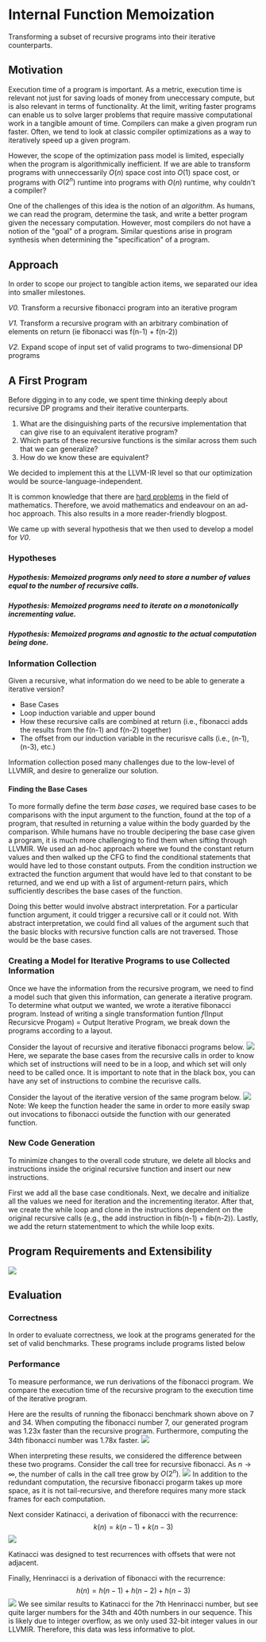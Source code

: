 # Internal Function Memoization
Transforming a subset of recursive programs into their iterative counterparts. 

## Motivation
Execution time of a program is important. As a metric, execution time is relevant not just for saving loads of money from uneccessary compute, but is also relevant in terms of functionality. At the limit, writing faster programs can enable us to solve larger problems that require massive computational work in a tangible amount of time.
Compilers can make a given program run faster. Often, we tend to look at classic compiler optimizations as a way to iteratively speed up a given program.

However, the scope of the optimization pass model is limited, especially when the program is algorithmically inefficient. If we are able to transform programs with unneccessarily $O(n)$ space cost into $O(1)$ space cost, or programs with $O(2^n)$ runtime into programs with $O(n)$ runtime, why couldn't a compiler?

One of the challenges of this idea is the notion of an _algorithm_. As humans, we can read the program, determine the task, and write a better program given the necessary computation. However, most compilers do not have a notion of the "goal" of a program. Similar questions arise in program synthesis when determining the "specification" of a program.

## Approach
In order to scope our project to tangible action items, we separated our idea into smaller milestones.

*V0.* Transform a recursive fibonacci program into an iterative program

*V1.* Transform a recursive program with an arbitrary combination of elements on return (ie fibonacci was f(n-1) + f(n-2))

*V2.* Expand scope of input set of valid programs to two-dimensional DP programs

## A First Program

Before digging in to any code, we spent time thinking deeply about recursive DP programs and their iterative counterparts. 
1. What are the disinguishing parts of the recursive implementation that can give rise to an equivalent iterative program?
2. Which parts of these recursive functions is the similar across them such that we can generalize? 
3. How do we know these are equivalent?

We decided to implement this at the LLVM-IR level so that our optimization would be source-language-independent.

It is common knowledge that there are [hard problems](https://en.wikipedia.org/wiki/List_of_unsolved_problems_in_mathematics) in the field of mathematics. Therefore, we avoid mathematics and endeavour on an ad-hoc approach. This also results in a more reader-friendly blogpost. 

We came up with several hypothesis that we then used to develop a model for _V0_.

### Hypotheses

##### Hypothesis: Memoized programs only need to store a number of values equal to the number of recursive calls.

##### Hypothesis: Memoized programs need to iterate on a monotonically incrementing value.

##### Hypothesis: Memoized programs and agnostic to the actual computation being done.

### Information Collection
Given a recursive, what information do we need to be able to generate a iterative version?
- Base Cases
- Loop induction variable and upper bound
- How these recursive calls are combined at return (i.e., fibonacci adds the results from the f(n-1) and f(n-2) together)
- The offset from our induction variable in the recurisve calls (i.e., (n-1), (n-3), etc.)

Information collection posed many challenges due to the low-level of LLVMIR, and desire to generalize our solution.
#### Finding the Base Cases
To more formally define the term _base cases_, we required base cases to be comparisons with the input argument to the function, found at the top of a program, that resulted in returning a value within the body guarded by the comparison.
While humans have no trouble decipering the base case given a program, it is much more challenging to find them when sifting through LLVMIR. We used an ad-hoc approach where we found the constant return values and then walked up the CFG to find the conditional statements that would have led to those constant outputs. From the condition instruction we extracted the function argument that would have led to that constant to be returned, and we end up with a list of argument-return pairs, which sufficiently describes the base cases of the function.

Doing this better would involve abstract interpretation. For a particular function argument, it could trigger a recursive call or it could not. With abstract interpretation, we could find all values of the argument such that the basic blocks with recursive function calls are not traversed. Those would be the base cases. 


### Creating a Model for Iterative Programs to use Collected Information
Once we have the information from the recursive program, we need to find a model such that given this information, can generate a iterative program. To determine what output we wanted, we wrote a iterative fibonacci program. Instead of writing a single transformation funtion $f$(Input Recursicve Progam) = Output Iterative Program, we break down the programs according to a layout. 

Consider the layout of recursive and iterative fibonacci programs below.
![](https://i.imgur.com/tXPAkU2.png)
Here, we separate the base cases from the recursive calls in order to know which set of instructions will need to be in a loop, and which set will only need to be called once. It is important to note that in the black box, you can have any set of instructions to combine the recurisve calls.

Consider the layout of the iterative version of the same program below.
![](https://i.imgur.com/LksHz3E.png)
Note: We keep the function header the same in order to more easily swap out invocations to fibonacci outside the function with our generated function.

### New Code Generation
To minimize changes to the overall code struture, we delete all blocks and instructions inside the original recursive function and insert our new instructions.

First we add all the base case conditionals. Next, we decalre and initialize all the values we need for iteration and the incrementing iterator. After that, we create the while loop and clone in the instructions dependent on the original recursive calls (e.g., the add instruction in fib(n-1) + fib(n-2)). Lastly, we add the return statementment to which the while loop exits. 
## Program Requirements and Extensibility

![](https://i.imgur.com/uCtIcSt.png)

## Evaluation
### Correctness
In order to evaluate correctness, we look at the programs generated for the set of valid benchmarks. These programs include programs listed below
### Performance
To measure performance, we run derivations of the fibonacci program. We compare the execution time of the recursive program to the execution time of the iterative program.

Here are the results of running the fibonacci benchmark shown above on 7 and 34. When computing the fibonacci number 7, our generated program was 1.23x faster than the recursive program. Furthermore, computing the 34th fibonacci number was 1.78x faster.
![](https://i.imgur.com/YD05Swy.png)

When interpreting these results, we considered the difference between these two programs. 
Consider the call tree for recursive fibonacci. As $n \longrightarrow \infty$, the number of calls in the call tree grow by $O(2^n)$.
![](https://i.imgur.com/xaaXLDV.png)
In addition to the redundant computation, the recursive fibonacci progarm takes up more space, as it is not tail-recursive, and therefore requires many more stack frames for each computation.

Next consider Katinacci, a derivation of fibonacci with the recurrence: $$k(n) = k(n-1) + k(n-3)$$
![](https://i.imgur.com/imheTfn.png)



Katinacci was designed to test recurrences with offsets that were not adjacent. 

Finally, Henrinacci is a derivation of fibonacci with the recurrence: $$h(n) = h(n-1) + h(n-2) + h(n-3)$$
![](https://i.imgur.com/k65lo6w.png)
We see similar results to Katinacci for the 7th Henrinacci number, but see quite larger numbers for the 34th and 40th numbers in our sequence. This is likely due to integer overflow, as we only used 32-bit integer values in our LLVMIR. Therefore, this data was less informative to plot.